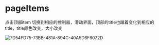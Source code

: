 # pageItems



点击顶部item 切换到相应的控制器，滑动界面，顶部的title也跟着变化到相应的title，title颜色改变，大小改变



![7D54FD75-73BB-481A-894C-40A5D6F6072D](/Users/lang/Desktop/实用/iOS/控件/分页条控制器/7D54FD75-73BB-481A-894C-40A5D6F6072D.png)





